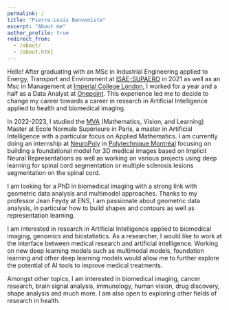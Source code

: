 ```yaml
---
permalink: /
title: "Pierre-Louis Benveniste"
excerpt: "About me"
author_profile: true
redirect_from: 
  - /about/
  - /about.html
---
```


Hello!
After graduating with an MSc in Industrial Engineering applied to Energy, Transport and Environment at [ISAE-SUPAERO](https://www.isae-supaero.fr/fr/) in 2021 as well as an Msc in Management at [Imperial College London](https://www.imperial.ac.uk/), I worked for a year and a half as a Data Analyst at [Onepoint](https://www.groupeonepoint.com/fr/). This experience led me to decide to change my career towards a career in research in Artificial Intelligence applied to health and biomedical imaging. 

In 2022-2023, I studied the [MVA](https://www.master-mva.com/) (Mathematics, Vision, and Learning) Master at Ecole Normale Supérieure in Paris, a master in Artificial Intelligence with a particular focus on Applied Mathematics. I am currently doing an internship at [NeuroPoly](http://neuro.polymtl.ca/README.html) in [Polytechnique Montréal](https://www.polymtl.ca/) focusing on building a foundational model for 3D medical images based on Implicit Neural Representations as well as working on various projects using deep learning for spinal cord segmentation or multiple sclerosis lesions segmentation on the spinal cord.

I am looking for a PhD in biomedical imaging with a strong link with geometric data analysis and multimodel approaches. Thanks to my professor Jean Feydy at ENS, I am passionate about geometric data analysis, in particular how to build shapes and contours as well as representation learning.  

I am interested in research in Artificial Intelligence applied to biomedical imaging, genomics and biostatistics. As a researcher, I would like to work at the interface between medical research and artificial intelligence. Working on new deep learning models such as multimodal models, foundation learning and other deep learning models would allow me to further explore the potential of AI tools to improve medical treatments. 

Amongst other topics, I am interested in biomedical imaging, cancer research, brain signal analysis, immunology, human vision, drug discovery, shape analysis and much more. I am also open to exploring other fields of research in health. 
